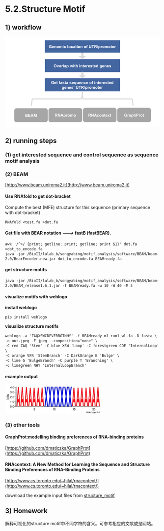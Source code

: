 # 5.2.Structure Motif

## 1\) workflow

![](../../.gitbook/assets/structure_motif.pipeline.png)

## 2\) running steps

### \(1\) get interested sequence and control sequence as sequence motif analysis

### \(2\) BEAM

[http://www.beam.uniroma2.it](http://www.beam.uniroma2.it)

#### Use RNAfold to get dot-bracket

Compute the best \(MFE\) structure for this sequence \(primary sequence with dot-bracket\)

```text
RNAfold <test.fa >dot.fa
```

#### Get file with BEAR notation ---&gt; fastB \(fastBEAR\).

```text
awk '/^>/ {print; getline; print; getline; print $1}' dot.fa >dot_to_encode.fa
java -jar /BioII/lulab_b/songyabing/motif_analysis/software/BEAM/beam-2.0/BearEncoder.new.jar dot_to_encode.fa BEAMready.fa
```

#### get structure motifs

```text
java -jar /BioII/lulab_b/songyabing/motif_analysis/software/BEAM/beam-2.0/BEAM_release1.6.1.jar -f BEAMready.fa -w 10 -W 40 -M 3
```

#### visualize motifs with weblogo

**install weblogo**

```text
pip install weblogo
```

**visualize structure motifs**

```text
weblogo -a 'ZAQXSWCDEVFRBGTNHY' -f BEAMready_m1_run1_wl.fa -D fasta \
-o out.jpeg -F jpeg --composition="none" \
-C red ZAQ 'Stem' -C blue XSW 'Loop' -C forestgreen CDE 'InternalLoop' \
-C orange VFR 'StemBranch' -C DarkOrange B 'Bulge' \
-C lime G 'BulgeBranch' -C purple T 'Branching' \
-C limegreen NHY 'InternalLoopBranch'
```

#### example output

![](../../.gitbook/assets/structure_motif.beam.png)


### \(3\) other tools

#### GraphProt:modelling binding preferences of RNA-binding proteins

[https://github.com/dmaticzka/GraphProt](https://github.com/dmaticzka/GraphProt)

#### RNAcontext: A New Method for Learning the Sequence and Structure Binding Preferences of RNA-Binding Proteins

[http://www.cs.toronto.edu/~hilal/rnacontext/](http://www.cs.toronto.edu/~hilal/rnacontext/)

download the example input files from [structure\_motif](https://github.com/YuminTHU/training_class/tree/master/files/structure_motif)

## 3\) Homework
解释可视化的structure motif中不同字符的含义。可参考相应的文献或是网站。
